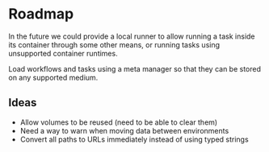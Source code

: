 # Roadmap

In the future we could provide a local runner to allow running a task
inside its container through some other means, or running tasks using
unsupported container runtimes.

Load workflows and tasks using a meta manager so that they can be
stored on any supported medium.

## Ideas

 - Allow volumes to be reused (need to be able to clear them)
 - Need a way to warn when moving data between environments
 - Convert all paths to URLs immediately instead of using typed strings
